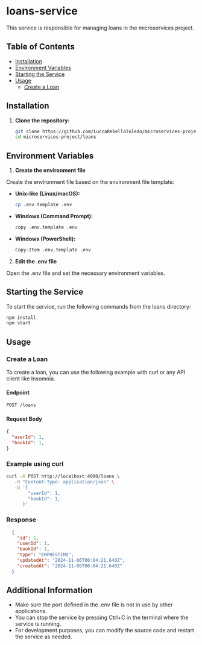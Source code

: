 # loans-service

This service is responsible for managing loans in the microservices project.

## Table of Contents

- [Installation](#installation)
- [Environment Variables](#environment-variables)
- [Starting the Service](#starting-the-service)
- [Usage](#usage)
  - [Create a Loan](#create-a-loan)

## Installation

1. **Clone the repository:**

   ```sh
   git clone https://github.com/LuccaRebelloToledo/microservices-project.git
   cd microservices-project/loans
   ```

## Environment Variables

1. **Create the environment file**

  Create the environment file based on the environment file template:

  - **Unix-like (Linux/macOS):**
    ```sh
    cp .env.template .env
    ```

  - **Windows (Command Prompt):**
    ```sh
    copy .env.template .env
    ```

  - **Windows (PowerShell):**
    ```sh
    Copy-Item .env.template .env
    ```

2. **Edit the .env file**

  Open the .env file and set the necessary environment variables.

## Starting the Service

  To start the service, run the following commands from the loans directory:

  ```sh
  npm install
  npm start
  ```

## Usage

### Create a Loan

  To create a loan, you can use the following example with curl or any API client like Insomnia.

  #### Endpoint
  ```sh
  POST /loans
  ```

  #### Request Body
  ```json
  {
    "userId": 1,
    "bookId": 1,
  }
  ```

  ### Example using curl
  ```sh
  curl -X POST http://localhost:4000/loans \
     -H "Content-Type: application/json" \
     -d '{
          "userId": 1,
          "bookId": 1,
        }'
  ```

  ### Response
  ```json
    {
      "id": 1,
      "userId": 1,
      "bookId": 1,
      "type": "EMPRÉSTIMO",
      "updatedAt": "2024-11-06T00:04:21.640Z",
      "createdAt": "2024-11-06T00:04:21.640Z"
    }
  ```

## Additional Information

  - Make sure the port defined in the .env file is not in use by other applications.
  - You can stop the service by pressing Ctrl+C in the terminal where the service is running.
  - For development purposes, you can modify the source code and restart the service as needed.